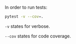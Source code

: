 In order to run tests:
```bash
pytest -v --cov=.
```
```-v``` states for verbose.

```--cov``` states for code coverage.